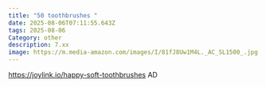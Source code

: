```yaml
---
title: "50 toothbrushes "
date: 2025-08-06T07:11:55.643Z
tags: 2025-08-06
Category: other
description: 7.xx
image: https://m.media-amazon.com/images/I/81fJ8Uw1M4L._AC_SL1500_.jpg
---
```

https://joylink.io/happy-soft-toothbrushes
AD